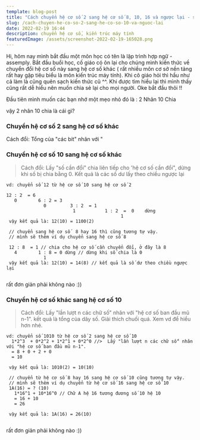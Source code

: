 ```yaml
---
template: blog-post
title: "Cách chuyển hệ cơ số 2 sang hệ cơ số 8, 10, 16 và ngược lại - siêu dễ  "
slug: /cach-chuyen-he-co-so-2-sang-he-co-so-10-va-nguoc-lai
date: 2022-02-19 16:44
description: chuyển hệ cơ số, kiến trúc máy tính
featuredImage: /assets/screenshot-2022-02-19-165028.png
---
```

Hi, hôm nay mình bắt đầu một môn học có tên là lập trình hợp ngữ - assemply. Bắt đầu buổi học, cố giáo có ôn lại cho chúng mình kiến thức về chuyển đổi hệ cơ số này sang hệ cơ số khác ( rất nhiều môn cơ sở nền tảng rất hay gặp tiêu biểu là môn kiến trúc máy tính). Khi cô giáo hỏi thì hầu như cả làm là cũng quên sạch kiến thức cũ ^^.  Khi được tìm hiểu lại thì mình thấy cũng rất dễ  hiểu nên muốn chia sẻ lại cho mọi  người. Oke bắt đầu thôi !!

Đầu tiên mình muốn các bạn nhớ một mẹo nhỏ đó là : 2 Nhân 10 Chia

vậy 2 nhân 10 chia là cái gì?

### Chuyển hệ cơ số 2 sang hệ cơ số khác

Cách đổi: Tổng của "các bit" nhân với "

### Chuyển hệ cơ số 10 sang hệ cơ số khác

> Cách đổi: Lấy "số cần đổi" chia liên tiếp cho 'hệ cơ số cần đổi", dừng khi số bị chia bằng 0. Kết quả là các số dư lấy theo chiều ngược lại

```
vd: chuyển số 12 từ hệ cơ số 10 sang hệ cơ số 2

12 : 2  = 6
   0        6 : 2 = 3
              0         3 : 2  = 1
                         1           1 : 2  =  0    dừng
                                           1
 vậy kết quả là: 12(10) = 1100(2)
 
 // chuyển sang hệ cơ số  8 hay 16 thì cũng tương tự vậy.
 // mình sẽ thêm ví dụ chuyển sang hệ cơ số 8
 
 12 : 8  = 1 // chia cho hệ cơ số cần chuyển đổi, ở đây là 8
   4        1 : 8 = 0 dừng // dừng khi số chia là 0
              1        
 vậy kết quả là: 12(10) = 14(8) // kết quả là số dư theo chiều ngược lại
 

```

rất đơn giản phải không nào :))

### Chuyển hệ cơ số khác sang hệ cơ số 10

> Cách đổi: Lấy "lần lượt n các chữ số" nhân với "hệ cơ số ban đầu mũ n-1".  kết quả là tổng của dãy số.  Giải thích chuối quá. Xem vd để hiểu hơn nhé.

```
vd: chuyển số 1010 từ hệ cơ số 2 sang hệ cơ số 10
  1*2^3  + 0*2^2 + 1*2^1 + 0*2^0 //>  Lấy "lần lượt n các chữ số" nhân với "hệ cơ số ban đầu mũ n-1".
  = 8 + 0 + 2 + 0
  = 10

 vậy kết quả là: 1010(2) = 10(10)
 
 // chuyển từ hệ cơ số 8 hay 16 sang hệ cơ số 10 cũng tương tự vậy.
 // mình sẽ thêm ví dụ chuyển từ hệ cơ số 16 sang hệ cơ số 10
 1A(16) = ? (10)
   1*16^1 + 10*16^0 // Chữ A hệ 16 tương đương số 10 hệ 10
   = 16 + 10
   = 26
 
 vậy kết quả là: 1A(16) = 26(10) 
 

```

rất đơn giản phải không nào :))